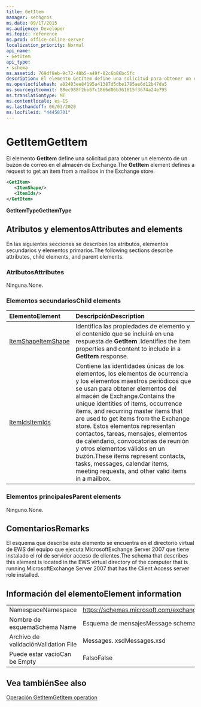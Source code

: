 ```yaml
---
title: GetItem
manager: sethgros
ms.date: 09/17/2015
ms.audience: Developer
ms.topic: reference
ms.prod: office-online-server
localization_priority: Normal
api_name:
- GetItem
api_type:
- schema
ms.assetid: 769df8eb-9c72-48b5-a49f-82c6b86bc5fc
description: El elemento GetItem define una solicitud para obtener un elemento de un buzón de correo en el almacén de Exchange.
ms.openlocfilehash: a02403ee84195a41387d5dbe1785ae6d12b47da5
ms.sourcegitcommit: 88ec988f2bb67c1866d06b361615f3674a24e795
ms.translationtype: MT
ms.contentlocale: es-ES
ms.lasthandoff: 06/03/2020
ms.locfileid: "44458701"
---
```

# <a name="getitem"></a><span data-ttu-id="53a39-103">GetItem</span><span class="sxs-lookup"><span data-stu-id="53a39-103">GetItem</span></span>

<span data-ttu-id="53a39-104">El elemento **GetItem** define una solicitud para obtener un elemento de un buzón de correo en el almacén de Exchange.</span><span class="sxs-lookup"><span data-stu-id="53a39-104">The **GetItem** element defines a request to get an item from a mailbox in the Exchange store.</span></span> 
  
```xml
<GetItem>
   <ItemShape/>
   <ItemIds/>
</GetItem>
```

 <span data-ttu-id="53a39-105">**GetItemType**</span><span class="sxs-lookup"><span data-stu-id="53a39-105">**GetItemType**</span></span>
## <a name="attributes-and-elements"></a><span data-ttu-id="53a39-106">Atributos y elementos</span><span class="sxs-lookup"><span data-stu-id="53a39-106">Attributes and elements</span></span>

<span data-ttu-id="53a39-107">En las siguientes secciones se describen los atributos, elementos secundarios y elementos primarios.</span><span class="sxs-lookup"><span data-stu-id="53a39-107">The following sections describe attributes, child elements, and parent elements.</span></span>
  
### <a name="attributes"></a><span data-ttu-id="53a39-108">Atributos</span><span class="sxs-lookup"><span data-stu-id="53a39-108">Attributes</span></span>

<span data-ttu-id="53a39-109">Ninguna.</span><span class="sxs-lookup"><span data-stu-id="53a39-109">None.</span></span>
  
### <a name="child-elements"></a><span data-ttu-id="53a39-110">Elementos secundarios</span><span class="sxs-lookup"><span data-stu-id="53a39-110">Child elements</span></span>

|<span data-ttu-id="53a39-111">**Elemento**</span><span class="sxs-lookup"><span data-stu-id="53a39-111">**Element**</span></span>|<span data-ttu-id="53a39-112">**Descripción**</span><span class="sxs-lookup"><span data-stu-id="53a39-112">**Description**</span></span>|
|:-----|:-----|
|[<span data-ttu-id="53a39-113">ItemShape</span><span class="sxs-lookup"><span data-stu-id="53a39-113">ItemShape</span></span>](itemshape.md) <br/> |<span data-ttu-id="53a39-114">Identifica las propiedades de elemento y el contenido que se incluirá en una respuesta de **GetItem** .</span><span class="sxs-lookup"><span data-stu-id="53a39-114">Identifies the item properties and content to include in a **GetItem** response.</span></span>  <br/> |
|[<span data-ttu-id="53a39-115">ItemIds</span><span class="sxs-lookup"><span data-stu-id="53a39-115">ItemIds</span></span>](itemids.md) <br/> |<span data-ttu-id="53a39-116">Contiene las identidades únicas de los elementos, los elementos de ocurrencia y los elementos maestros periódicos que se usan para obtener elementos del almacén de Exchange.</span><span class="sxs-lookup"><span data-stu-id="53a39-116">Contains the unique identities of items, occurrence items, and recurring master items that are used to get items from the Exchange store.</span></span> <span data-ttu-id="53a39-117">Estos elementos representan contactos, tareas, mensajes, elementos de calendario, convocatorias de reunión y otros elementos válidos en un buzón.</span><span class="sxs-lookup"><span data-stu-id="53a39-117">These items represent contacts, tasks, messages, calendar items, meeting requests, and other valid items in a mailbox.</span></span>  <br/> |
   
### <a name="parent-elements"></a><span data-ttu-id="53a39-118">Elementos principales</span><span class="sxs-lookup"><span data-stu-id="53a39-118">Parent elements</span></span>

<span data-ttu-id="53a39-119">Ninguno.</span><span class="sxs-lookup"><span data-stu-id="53a39-119">None.</span></span>
  
## <a name="remarks"></a><span data-ttu-id="53a39-120">Comentarios</span><span class="sxs-lookup"><span data-stu-id="53a39-120">Remarks</span></span>

<span data-ttu-id="53a39-121">El esquema que describe este elemento se encuentra en el directorio virtual de EWS del equipo que ejecuta MicrosoftExchange Server 2007 que tiene instalado el rol de servidor acceso de clientes.</span><span class="sxs-lookup"><span data-stu-id="53a39-121">The schema that describes this element is located in the EWS virtual directory of the computer that is running MicrosoftExchange Server 2007 that has the Client Access server role installed.</span></span>
  
## <a name="element-information"></a><span data-ttu-id="53a39-122">Información del elemento</span><span class="sxs-lookup"><span data-stu-id="53a39-122">Element information</span></span>

|||
|:-----|:-----|
|<span data-ttu-id="53a39-123">Namespace</span><span class="sxs-lookup"><span data-stu-id="53a39-123">Namespace</span></span>  <br/> |https://schemas.microsoft.com/exchange/services/2006/messages  <br/> |
|<span data-ttu-id="53a39-124">Nombre de esquema</span><span class="sxs-lookup"><span data-stu-id="53a39-124">Schema Name</span></span>  <br/> |<span data-ttu-id="53a39-125">Esquema de mensajes</span><span class="sxs-lookup"><span data-stu-id="53a39-125">Message schema</span></span>  <br/> |
|<span data-ttu-id="53a39-126">Archivo de validación</span><span class="sxs-lookup"><span data-stu-id="53a39-126">Validation File</span></span>  <br/> |<span data-ttu-id="53a39-127">Messages. xsd</span><span class="sxs-lookup"><span data-stu-id="53a39-127">Messages.xsd</span></span>  <br/> |
|<span data-ttu-id="53a39-128">Puede estar vacío</span><span class="sxs-lookup"><span data-stu-id="53a39-128">Can be Empty</span></span>  <br/> |<span data-ttu-id="53a39-129">Falso</span><span class="sxs-lookup"><span data-stu-id="53a39-129">False</span></span>  <br/> |
   
## <a name="see-also"></a><span data-ttu-id="53a39-130">Vea también</span><span class="sxs-lookup"><span data-stu-id="53a39-130">See also</span></span>



[<span data-ttu-id="53a39-131">Operación GetItem</span><span class="sxs-lookup"><span data-stu-id="53a39-131">GetItem operation</span></span>](getitem-operation.md)


